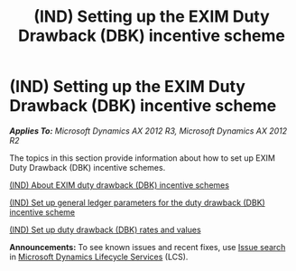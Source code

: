 ﻿---
title: (IND) Setting up the EXIM Duty Drawback (DBK) incentive scheme
TOCTitle: (IND) Setting up the EXIM Duty Drawback (DBK) incentive scheme
ms:assetid: e27c71b3-5697-4e18-8a16-e1e298fbba43
ms:mtpsurl: https://technet.microsoft.com/en-us/library/JJ710877(v=AX.60)
ms:contentKeyID: 49386290
ms.date: 04/18/2014
mtps_version: v=AX.60
f1_keywords:
- (IND)
- india
- incentive scheme
- DBK incentive scheme
- DBK
- EXIM Duty Drawback (DBK) incentive scheme
- EXIM DBK
---

# (IND) Setting up the EXIM Duty Drawback (DBK) incentive scheme 


_**Applies To:** Microsoft Dynamics AX 2012 R3, Microsoft Dynamics AX 2012 R2_

The topics in this section provide information about how to set up EXIM Duty Drawback (DBK) incentive schemes.

[(IND) About EXIM duty drawback (DBK) incentive schemes](ind-about-exim-duty-drawback-dbk-incentive-schemes.md)

[(IND) Set up general ledger parameters for the duty drawback (DBK) incentive scheme](ind-set-up-general-ledger-parameters-for-the-duty-drawback-dbk-incentive-scheme.md)

[(IND) Set up duty drawback (DBK) rates and values](ind-set-up-duty-drawback-dbk-rates-and-values.md)

  
**Announcements:** To see known issues and recent fixes, use [Issue search](http://go.microsoft.com/fwlink/?linkid=389258) in [Microsoft Dynamics Lifecycle Services](http://go.microsoft.com/fwlink/?linkid=306505) (LCS).

